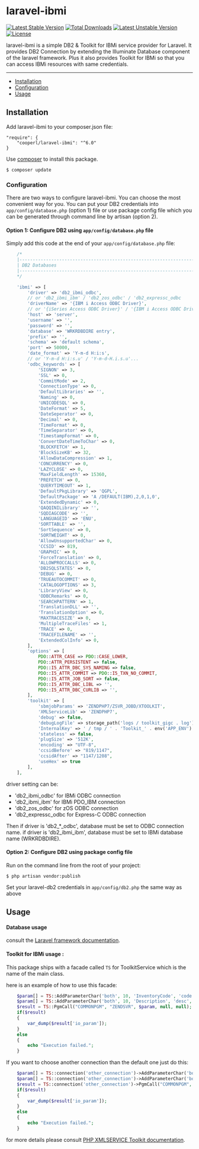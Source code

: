 # laravel-ibmi

[![Latest Stable Version](https://poser.pugx.org/cooperl/laravel-ibmi/v/stable)](https://packagist.org/packages/cooperl/laravel-ibmi)
[![Total Downloads](https://poser.pugx.org/cooperl/laravel-ibmi/downloads)](https://packagist.org/packages/cooperl/laravel-ibmi)
[![Latest Unstable Version](https://poser.pugx.org/cooperl/laravel-ibmi/v/unstable)](https://packagist.org/packages/cooperl/laravel-ibmi)
[![License](https://poser.pugx.org/cooperl/laravel-ibmi/license)](https://packagist.org/packages/cooperl/laravel-ibmi)

laravel-ibmi is a simple DB2 & Toolkit for IBMi service provider for Laravel.
It provides DB2 Connection by extending the Illuminate Database component of the laravel framework.
Plus it also provides Toolkit for IBMi so that you can access IBMi resources with same credentials.

---

- [Installation](#installation)
- [Configuration](#configuration)
- [Usage](#usage)

## Installation
Add laravel-ibmi to your composer.json file:
```
"require": {
    "cooperl/laravel-ibmi": "^6.0"
}
```
Use [composer](https://getcomposer.org) to install this package.
```
$ composer update
```

### Configuration
There are two ways to configure laravel-ibmi. You can choose the most convenient way for you. You can put your DB2 credentials into ``app/config/database.php`` (option 1) file or use package config file which you can be generated through command line by artisan (option 2).

#### Option 1: Configure DB2 using ``app/config/database.php`` file

Simply add this code at the end of your ``app/config/database.php`` file:

```php
    /*
    |--------------------------------------------------------------------------
    | DB2 Databases
    |--------------------------------------------------------------------------
    */

    'ibmi' => [
        'driver' => 'db2_ibmi_odbc',
        // or 'db2_ibmi_ibm' / 'db2_zos_odbc' / 'db2_expressc_odbc
        'driverName' => '{IBM i Access ODBC Driver}',
        // or '{iSeries Access ODBC Driver}' / '{IBM i Access ODBC Driver 64-bit}'
        'host' => 'server',
        'username' => '',
        'password' => '',
        'database' => 'WRKRDBDIRE entry',
        'prefix' => '',
        'schema' => 'default schema',
        'port' => 50000,
        'date_format' => 'Y-m-d H:i:s',
        // or 'Y-m-d H:i:s.u' / 'Y-m-d-H.i.s.u'...
        'odbc_keywords' => [
            'SIGNON' => 3,
            'SSL' => 0,
            'CommitMode' => 2,
            'ConnectionType' => 0,
            'DefaultLibraries' => '',
            'Naming' => 0,
            'UNICODESQL' => 0,
            'DateFormat' => 5,
            'DateSeperator' => 0,
            'Decimal' => 0,
            'TimeFormat' => 0,
            'TimeSeparator' => 0,
            'TimestampFormat' => 0,
            'ConvertDateTimeToChar' => 0,
            'BLOCKFETCH' => 1,
            'BlockSizeKB' => 32,
            'AllowDataCompression' => 1,
            'CONCURRENCY' => 0,
            'LAZYCLOSE' => 0,
            'MaxFieldLength' => 15360,
            'PREFETCH' => 0,
            'QUERYTIMEOUT' => 1,
            'DefaultPkgLibrary' => 'QGPL',
            'DefaultPackage' => 'A /DEFAULT(IBM),2,0,1,0',
            'ExtendedDynamic' => 0,
            'QAQQINILibrary' => '',
            'SQDIAGCODE' => '',
            'LANGUAGEID' => 'ENU',
            'SORTTABLE' => '',
            'SortSequence' => 0,
            'SORTWEIGHT' => 0,
            'AllowUnsupportedChar' => 0,
            'CCSID' => 819,
            'GRAPHIC' => 0,
            'ForceTranslation' => 0,
            'ALLOWPROCCALLS' => 0,
            'DB2SQLSTATES' => 0,
            'DEBUG' => 0,
            'TRUEAUTOCOMMIT' => 0,
            'CATALOGOPTIONS' => 3,
            'LibraryView' => 0,
            'ODBCRemarks' => 0,
            'SEARCHPATTERN' => 1,
            'TranslationDLL' => '',
            'TranslationOption' => 0,
            'MAXTRACESIZE' => 0,
            'MultipleTraceFiles' => 1,
            'TRACE' => 0,
            'TRACEFILENAME' => '',
            'ExtendedColInfo' => 0,
        ],
        'options' => [
            PDO::ATTR_CASE => PDO::CASE_LOWER,
            PDO::ATTR_PERSISTENT => false,
            PDO::I5_ATTR_DBC_SYS_NAMING => false,
            PDO::I5_ATTR_COMMIT => PDO::I5_TXN_NO_COMMIT,
            PDO::I5_ATTR_JOB_SORT => false,
            PDO::I5_ATTR_DBC_LIBL => '',
            PDO::I5_ATTR_DBC_CURLIB => '',
        ],
        'toolkit' => [
            'sbmjobParams' => 'ZENDPHP7/ZSVR_JOBD/XTOOLKIT',
            'XMLServiceLib' => 'ZENDPHP7',
            'debug' => false,
            'debugLogFile' => storage_path('logs / toolkit_gigc . log'),
            'InternalKey' => ' / tmp / ' . 'Toolkit_' . env('APP_ENV') . '_' . random_int(1, 10),
            'stateless' => false,
            'plugSize' => '512K',
            'encoding' => "UTF-8",
            'ccsidBefore' => "819/1147",
            'ccsidAfter' => "1147/1208",
            'useHex' => true
        ],
    ],

```
driver setting can be:
- 'db2_ibmi_odbc' for IBMi ODBC connection
- 'db2_ibmi_ibm' for IBMi PDO_IBM connection
- 'db2_zos_odbc' for zOS ODBC connection
- 'db2_expressc_odbc for Express-C ODBC connection

Then if driver is 'db2_*_odbc', database must be set to ODBC connection name.
if driver is 'db2_ibmi_ibm', database must be set to IBMi database name (WRKRDBDIRE).

#### Option 2: Configure DB2 using package config file

Run on the command line from the root of your project:

```
$ php artisan vendor:publish
```

Set your laravel-db2 credentials in ``app/config/db2.php``
the same way as above

## Usage

#### Database usage

consult the [Laravel framework documentation](https://laravel.com/docs).

#### Toolkit for IBMi usage :

This package ships with a facade called ``TS`` for ToolkitService which is the name of the main class.

here is an example of how to use this facade:

```php
    $param[] = TS::AddParameterChar('both', 10, 'InventoryCode', 'code', $code);
    $param[] = TS::AddParameterChar('both', 10, 'Description', 'desc', $desc);
    $result = TS::PgmCall("COMMONPGM", "ZENDSVR", $param, null, null);
    if($result)
    {
        var_dump($result['io_param']);
    }
    else
    {
        echo "Execution failed.";
    }
```

If you want to choose another connection than the default one just do this:

```php
    $param[] = TS::connection('other_connection')->AddParameterChar('both', 10, 'InventoryCode', 'code', $code);
    $param[] = TS::connection('other_connection')->AddParameterChar('both', 10, 'Description', 'desc', $desc);
    $result = TS::connection('other_connection')->PgmCall("COMMONPGM", "ZENDSVR", $param, null, null);
    if($result)
    {
        var_dump($result['io_param']);
    }
    else
    {
        echo "Execution failed.";
    }
```

for more details please consult [PHP XMLSERVICE Toolkit documentation](https://docs.roguewave.com/en/zend/current/content/php_toolkit_xml_service_functions.htm).

